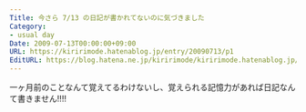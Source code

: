 ```yaml
---
Title: 今さら 7/13 の日記が書かれてないのに気づきました
Category:
- usual day
Date: 2009-07-13T00:00:00+09:00
URL: https://kiririmode.hatenablog.jp/entry/20090713/p1
EditURL: https://blog.hatena.ne.jp/kiririmode/kiririmode.hatenablog.jp/atom/entry/8454420450078212855
---
```



一ヶ月前のことなんて覚えてるわけないし、覚えられる記憶力があれば日記なんて書きません!!!!
